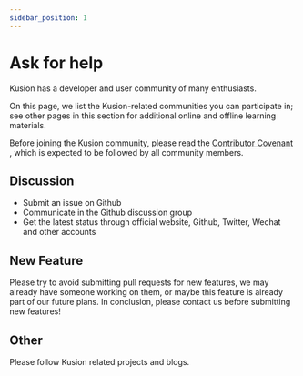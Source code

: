 ```yaml
---
sidebar_position: 1
---
```


# Ask for help

Kusion has a developer and user community of many enthusiasts.

On this page, we list the Kusion-related communities you can participate in; see other pages in this section for additional online and offline learning materials.

Before joining the Kusion community, please read the [Contributor Covenant](https://www.contributor-covenant.org/version/2/0/code_of_conduct/) , which is expected to be followed by all community members.

## Discussion 

- Submit an issue on Github
- Communicate in the Github discussion group
- Get the latest status through official website, Github, Twitter, Wechat and other accounts

## New Feature 

Please try to avoid submitting pull requests for new features, we may already have someone working on them, or maybe this feature is already part of our future plans. In conclusion, please contact us before submitting new features!

## Other

Please follow Kusion related projects and blogs.


